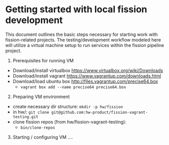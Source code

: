 # Getting started with local fission development

This document outlines the basic steps necessary for starting work with fission-related projects.  The testing/development workflow modeled here will utilize a virtual machine setup to run services within the fission pipeline project.

1. Prerequisites for running VM
  * Download/install virtualbox https://www.virtualbox.org/wiki/Downloads
  * Download/install vagrant    https://www.vagrantup.com/downloads.html
  * Download/load ubuntu box    http://files.vagrantup.com/precise64.box
    * `vagrant box add --name precise64 precise64.box`
2. Preparing VM environment
  * create necessary dir structure: `mkdir -p hw/fission`
  * in hw/: `git clone git@github.com:hw-product/fission-vagrant-testing.git`
  * clone fission repos (from hw/fission-vagrant-testing):
    * `bin/clone-repos`
3. Starting / configuring VM
....
